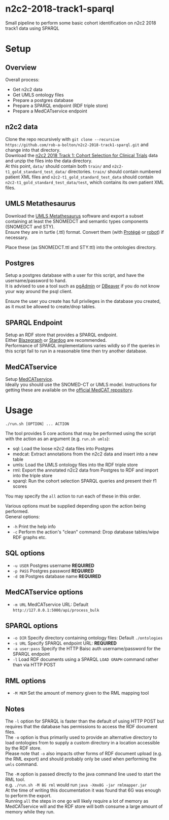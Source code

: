 # n2c2-2018-track1-sparql
Small pipeline to perform some basic cohort identification on n2c2 2018 track1 data using SPARQL

# Setup

## Overview
Overall process:
* Get n2c2 data
* Get UMLS ontology files
* Prepare a postgres database
* Prepare a SPARQL endpoint (RDF triple store)
* Prepare a MedCATservice endpoint

## n2c2 data
Clone the repo recursively with `git clone --recursive https://github.com/rob-a-bolton/n2c2-2018-track1-sparql.git` and change into that directory.  
Download the [n2c2 2018 Track 1: Cohort Selection for Clinical Trials](https://portal.dbmi.hms.harvard.edu/projects/n2c2-2018-t1/) data and unzip the files into the data directory.  
At this point, `data/` should contain both `train/` and `n2c2-t1_gold_standard_test_data/` directories. `train/` should contain numbered patient XML files and `n2c2-t1_gold_standard_test_data` should contain `n2c2-t1_gold_standard_test_data/test`, which contains its own patient XML files.  

## UMLS Metathesaurus

Download the [UMLS Metathesaurus](https://www.nlm.nih.gov/research/umls/index.html) software and export a subset containing at least the SNOMEDCT and semantic types components (SNOMEDCT and STY).  
Ensure they are in turtle (.ttl) format. Convert them (with [Protégé](https://protege.stanford.edu/) or [robot](https://github.com/ontodev/robot)) if necessary.

Place these (as SNOMEDCT.ttl and STY.ttl) into the ontologies directory.  

## Postgres

Setup a postgres database with a user for this script, and have the username/password to hand.  
It is advised to use a tool such as [pgAdmin](https://www.pgadmin.org/) or [DBeaver](https://dbeaver.io/) if you do not know your way around the psql client.  

Ensure the user you create has full privileges in the database you created, as it must be allowed to create/drop tables.

## SPARQL Endpoint

Setup an RDF store that provides a SPARQL endpoint.  
Either [Blazegraph](https://blazegraph.com/) or [Stardog](https://stardog.com/) are recommended.  
Performance of SPARQL implementations varies wildly so if the queries in this script fail to run in a reasonable time then try another database.

## MedCATservice

Setup [MedCATservice](https://github.com/CogStack/MedCATservice).  
Ideally you should use the SNOMED-CT or UMLS model. Instructions for getting these are available on the [official MedCAT repository](https://github.com/CogStack/MedCAT/#snomed-ct-and-umls).  

# Usage

`./run.sh [OPTION] ... ACTION`  

The tool provides 5 core actions that may be performed using the script with the action as an argument (e.g. `run.sh umls`):  
* sql: Load the loose n2c2 data files into Postgres
* medcat: Extract annotations from the n2c2 data and insert into a new table
* umls: Load the UMLS ontology files into the RDF triple store
* rml: Export the annotated n2c2 data from Postgres to RDF and import into the triple store
* sparql: Run the cohort selection SPARQL queries and present their f1 scores

You may specify the `all` action to run each of these in this order.  

Various options must be supplied depending upon the action being performed.  
General options:  
* `-h` Print the help info
* `-c` Perform the action's "clean" command: Drop database tables/wipe RDF graphs etc.

## SQL options
* `-u USER` Postgres username **REQUIRED**
* `-p PASS` Postgres password **REQUIRED**
* `-d DB` Postgres database name **REQUIRED**

## MedCATservice options
* `-m URL` MedCATservice URL: Default `http://127.0.0.1:5000/api/process_bulk`

## SPARQL options
* `-o DIR` Specify directory containing ontology files: Default `./ontologies`
* `-s URL` Specify SPARQL endpoint URL: **REQUIRED**
* `-a user:pass` Specify the HTTP Baisc auth username/password for the SPARQL endpoint
* `-l` Load RDF documents using a SPARQL `LOAD GRAPH` command rather than via HTTP POST

## RML options
* `-M MEM` Set the amount of memory given to the RML mapping tool

## Notes
The `-l` option for SPARQL is faster than the default of using HTTP POST but requires that the database has permissions to access the RDF document files.  
The `-o` option is thus primarily used to provide an alternative directory to load ontologies from to supply a custom directory in a location accessible by the RDF store.  
Please note that `-o` also impacts other forms of RDF document upload (e.g. the RML export) and should probably only be used when performing the `umls` command.  

The `-M` option is passed directly to the java command line used to start the RML tool.  
e.g. `./run.sh -M 8G rml` would run `java -Xmx8G -jar rmlmapper.jar`  
At the time of writing this documentation it was found that 6G was enough to perform the export.  
Running `all` the steps in one go will likely require a lot of memory as MedCATservice will and the RDF store will both consume a large amount of memory while they run.
